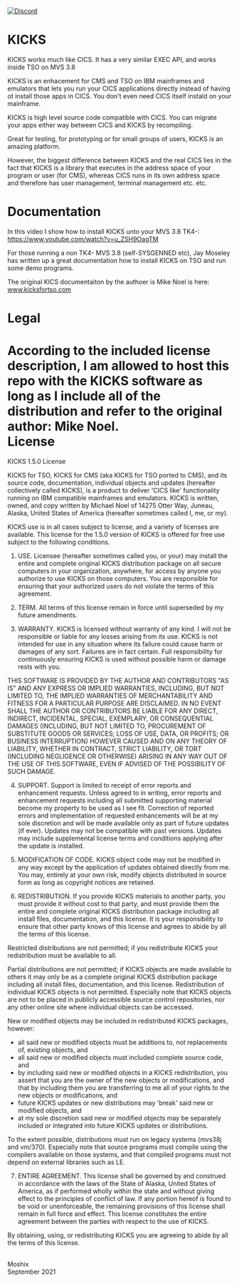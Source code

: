[![Discord](https://img.shields.io/discord/423767742546575361.svg?label=&logo=discord&logoColor=ffffff&color=7389D8&labelColor=6A7EC2)](https://discord.gg/vpEv3HJ)
# KICKS

KICKS works much like CICS. It has a very similar EXEC API, and works inside TSO on MVS 3.8

KICKS is an enhacement for CMS and TSO on IBM mainframes and emulators that lets you run your CICS applications directly instead of having ot install those apps in CICS. You don't even need CICS itself instald on your mainframe. 

KICKS is high level source code compatible with CICS. You can migrate your apps either way between CICS and KICKS by recompiling. 

Great for testing, for prototyping or for small groups of users, KICKS is an amazing platform. 

However, the biggest difference between KICKS and the real CICS lies in the fact that KICKS is a library that executes in the address space of your program or user (for CMS), whereas CICS runs in its own address space and therefore has user management, terminal management etc. etc. 

Documentation
=============

In this video I show how to install KICKS unto your MVS 3.8 TK4-: https://www.youtube.com/watch?v=u_ZSH9OagTM

For those running a non TK4- MVS 3.8 (self-SYSGENNED etc), Jay Moseley has written up a great documentation how to install KICKS on TSO and run some demo programs. 

The original KICS documentaiton by the authoer is Mike Noel is here: www.kicksfortso.com

Legal
=====

According to the included license description, I am allowed to host this repo with the KICKS software as long as I include all of the distribution and refer to the original author: Mike Noel.
<br>
License
=======

 KICKS 1.5.0 License

KICKS for TSO, KICKS for CMS (aka KICKS for TSO ported to CMS), and its
source code, documentation, individual objects and updates (hereafter
collectively called KICKS), is a product to deliver 'CICS like' functionality
running on IBM compatible mainframes and emulators. KICKS is written, owned,
and copy written by Michael Noel of 14275 Otter Way, Juneau, Alaska, United
States of America  (hereafter sometimes called I, me, or my).

KICKS use is in all cases subject to license, and a variety of licenses are
available. This license for the 1.5.0 version of KICKS is offered for free use
subject to the following conditions.

1. USE. Licensee (hereafter sometimes called you, or your) may install the
entire and complete original KICKS distribution package on all secure
computers in your organization, anywhere, for access by anyone you
authorize to use KICKS on those computers. You are responsible for ensuring
that your authorized users do not violate the terms of this agreement.

2. TERM. All terms of this license remain in force until superseded by my
future amendments.

3. WARRANTY. KICKS is licensed without warranty of any kind. I will not be
responsible or liable for any losses arising from its use. KICKS is not
intended for use in any situation where its failure could cause harm or damages
of any sort. Failures are in fact certain. Full responsibility for
continuously ensuring KICKS is used without possible harm or damage rests with
you.

THIS SOFTWARE IS PROVIDED BY THE AUTHOR AND CONTRIBUTORS "AS IS" AND ANY
EXPRESS OR IMPLIED WARRANTIES, INCLUDING, BUT NOT LIMITED TO, THE IMPLIED
WARRANTIES OF MERCHANTABILITY AND FITNESS FOR A PARTICULAR PURPOSE ARE
DISCLAIMED. IN NO EVENT SHALL THE AUTHOR OR CONTRIBUTORS BE LIABLE FOR ANY
DIRECT, INDIRECT, INCIDENTAL, SPECIAL, EXEMPLARY, OR CONSEQUENTIAL DAMAGES
(INCLUDING, BUT NOT LIMITED TO, PROCUREMENT OF SUBSTITUTE GOODS OR SERVICES;
LOSS OF USE, DATA, OR PROFITS; OR BUSINESS INTERRUPTION) HOWEVER CAUSED AND ON
ANY THEORY OF LIABILITY, WHETHER IN CONTRACT, STRICT LIABILITY, OR TORT
(INCLUDING NEGLIGENCE OR OTHERWISE) ARISING IN ANY WAY OUT OF THE USE OF THIS
SOFTWARE, EVEN IF ADVISED OF THE POSSIBILITY OF SUCH DAMAGE.

4. SUPPORT. Support is limited to receipt of error reports and enhancement
requests. Unless agreed to in writing, error reports and enhancement requests
including all submitted supporting material become my property to be used as I
see fit. Correction of reported errors and implementation of requested
enhancements will be at my sole discretion and will be made available only as
part of future updates (if ever). Updates may not be compatible with past
versions. Updates may include supplemental license terms and conditions
applying after the update is installed.

5. MODIFICATION OF CODE. KICKS object code may not be modified in any way
except by the application of updates obtained directly from me. You may,
entirely at your own risk, modify objects distributed in source form as long
as copyright notices are retained.

6. REDISTRIBUTION. If you provide KICKS materials to another party, you must
provide it without cost to that party, and must provide them the entire and
complete original KICKS distribution package including all install files,
documentation, and this license. It is your responsibility to ensure that
other party knows of this license and agrees to abide by all the terms of
this license.

Restricted distributions are not permitted; if you redistribute KICKS your
redistribution must be available to all.

Partial distributions are not permitted; if KICKS objects are made available
to others it may only be as a complete original KICKS distribution package
including all install files, documentation, and this license. Redistribution
of individual KICKS objects is not permitted. Especially note that KICKS
objects are not to be placed in publicly accessible source control
repositories, nor any other online site where individual objects can be
accessed.

New or modified objects may be included in redistributed KICKS packages,
however:

 * all said new or modified objects must be additions to, not replacements of,
   existing objects, and
 * all said new or modified objects must included complete source code, and
 * by including said new or modified objects in a KICKS redistribution, you
   assert that you are the owner of the new objects or modifications, and
   that by including them you are transferring to me all of your rights to
   the new objects or modifications, and
 * future KICKS updates or new distributions may 'break' said new or modified
   objects, and
 * at my sole discretion said new or modified objects may be separately
   included or integrated into future KICKS updates or distributions.

To the extent possible, distributions must run on legacy systems (mvs38j and
vm/370). Especially note that source programs must compile using the
compilers available on those systems, and that compiled programs must not
depend on external libraries such as LE.

7. ENTIRE AGREEMENT. This license shall be governed by and construed in
accordance with the laws of the State of Alaska, United States of America, as
if performed wholly within the state and without giving effect to the
principles of conflict of law. If any portion hereof is found to be void or
unenforceable, the remaining provisions of this license shall remain in full
force and effect. This license constitutes the entire agreement between the
parties with respect to the use of KICKS.

By obtaining, using, or redistributing KICKS you are agreeing to abide by all
the terms of this license.
<br><br>

Moshix
<br>
September 2021
